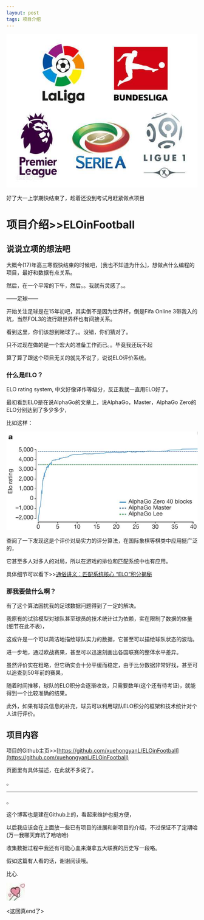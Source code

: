 ```yaml
---
layout: post
tags: 项目介绍
---
```


[![五大联赛](/images/00001.jpg)](https://github.com/xuehongyanL/ELOinFootball)

好了大一上学期快结束了，趁着还没到考试月赶紧做点项目

<!--more-->

# 项目介绍>>ELOinFootball

## 说说立项的想法吧

大概今(17)年高三寒假快结束的时候吧，[我也不知道为什么]，想做点什么编程的项目，最好和数据有点关系。

然后，在一个平常的下午，然后。。我就有灵感了。。

——足球——

开始关注足球是在15年初吧，其实倒不是因为世界杯，倒是Fifa Online 3带我入的坑，当然FOL3的流行跟世界杯也有间接关系。

看到这里，你们该想到赌球了。。没错，你们猜对了。

只不过现在做的是一个宏大的准备工作而已。。毕竟我还玩不起

算了算了跟这个项目无关的就先不说了，说说ELO评价系统。

### 什么是ELO？

ELO rating system, 中文好像译作等级分，反正我就一直用ELO好了。

最初看到ELO是在说AlphaGo的文章上，说AlphaGo，Master，AlphaGo Zero的ELO分别达到了多少多少，

比如这样：

![AlphaGo's ELO](/images/00002.jpg)

查阅了一下发现这是个评价对局实力的评分算法，在国际象棋等棋类中应用挺广泛的，

它甚至多人对多人的对局，所以在游戏的排位和匹配系统中也有应用。

具体细节可以看下>>[通俗讲义：匹配系统核心 “ELO”积分揭秘](https://zhuanlan.zhihu.com/p/28190267)

### 那我要做什么啊？

有了这个算法困扰我的足球数据问题得到了一定的解决。

我原有的试验模型对球队甚至球员的技术统计过为依赖，实在限制了数据的体量(细节在此不表)，

这或许是一个可以简洁地描绘球队实力的数据，它甚至可以描绘球队状态的波动。

进一步地，通过欧战赛果，甚至可以迅速刻画出各国联赛的整体水平差异。

虽然评价实在粗略，但它确实会十分平缓而稳定，由于比分数据非常好找，甚至可以追查到50年前的赛果，

随着时间推移，球队的ELO积分会逐渐收敛，只需要数年(这个还有待考证)，就能得到一个比较准确的结果。

此外，如果有球员信息的补充，球员可以利用球队ELO积分的框架和技术统计对个人进行评价。

## 项目内容

项目的Github主页>>[https://github.com/xuehongyanL/ELOinFootball](https://github.com/xuehongyanL/ELOinFootball)

页面里有具体描述，在此就不多说了。

。  

<end>  

***  

。  

这个博客也是建在Github上的，看起来维护也挺方便，

以后我应该会在上面放一些已有项目的进展和新项目的介绍，不过保证不了定期哈(万一我哪天弃坑了哈哈哈)

收集数据过程中我还有可能心血来潮拿五大联赛的历史写一段咯。

假如这篇有人看的话，谢谢阅读哦。

比心.  

![比心](/images/bixin.jpg)  

<这回真end了>  
